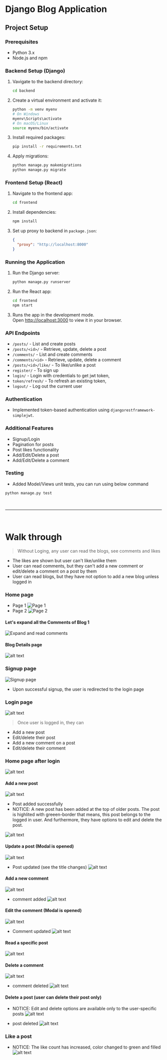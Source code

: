 # Django Blog Application

## Project Setup

### Prerequisites
- Python 3.x
- Node.js and npm

### Backend Setup (Django)
1. Vavigate to the backend directory:
    ```sh
    cd backend
2. Create a virtual environment and activate it:
    ```sh
    python -m venv myenv
    # On Windows
    myenv\Scripts\activate
    # On macOS/Linux
    source myenv/bin/activate
    ```
3. Install required packages:
    ```sh
    pip install -r requirements.txt
    ```
4. Apply migrations:
    ```sh
    python manage.py makemigrations
    python manage.py migrate
    ```

### Frontend Setup (React)
1. Navigate to the frontend app:
    ```sh
    cd frontend
    ```
2. Install dependencies:
    ```sh
    npm install
    ```
3. Set up proxy to backend in `package.json`:
    ```json
    {
      "proxy": "http://localhost:8000"
    }
    ```

### Running the Application
1. Run the Django server:
    ```sh
    python manage.py runserver
    ```
2. Run the React app:
    ```sh
    cd frontend
    npm start
    ```

3. Runs the app in the development mode.\
Open [http://localhost:3000](http://localhost:3000) to view it in your browser.

### API Endpoints
- `/posts/` - List and create posts
- `/posts/<id>/` - Retrieve, update, delete a post
- `/comments/` - List and create comments
- `/comments/<id>` - Retrieve, update, delete a comment
- `/posts/<id>/like/` - To like/unlike a post
- `register/` - To sign up
- `login/` - Login with credentials to get jwt token,
- `token/refresh/` - To refresh an existing token,
- `logout/` - Log out the current user

### Authentication
- Implemented token-based authentication using `djangorestframework-simplejwt`.

### Additional Features
- Signup/Login
- Pagination for posts
- Post likes functionality
- Add/Edit/Delete a post
- Add/Edit/Delete a comment

### Testing
- Added Model/Views unit tests, you can run using below command
```sh
python manage.py test
```


<br/>
<hr>
<br/>


# Walk through

> Without Loging, any user can read the blogs, see comments and likes

- The likes are shown but user can't like/unlike them
- User can read comments, but they can't add a new comment or edit/delete a comment on a post by them
- User can read blogs, but they have not option to add a new blog unless logged in

### Home page
- Page 1
![Page 1](screenshots/image.png)
- Page 2
![Page 2](screenshots/image-1.png)

#### Let's expand all the Comments of Blog 1
![Expand and read comments](<screenshots/image -3.png>)

#### Blog Details page
![alt text](screenshots/read-a-post.png)



### Signup page
![Signup page](screenshots/image-signup.png)

- Upon successful signup, the user is redirected to the login page


### Login page
![alt text](screenshots/image-login.png)


> Once user is logged in, they can

- Add a new post
- Edit/delete their post
- Add a new comment on a post
- Edit/delete their comment

### Home page after login
![alt text](screenshots/image-loggedin-home.png)


#### Add a new post
![alt text](screenshots/add-post.png)

- Post added successfully
- NOTICE: A new post has been added at the top of older posts. The post is highlited with greeen-border that means, this post belongs to the logged in user. And furthermore, they have options to edit and delete the post.

![alt text](screenshots/post-added.png)


#### Update a post (Modal is opened)
![alt text](screenshots/update-post.png)
- Post updated (see the title changes)
![alt text](screenshots/post-updated.png)


#### Add a new comment
![alt text](screenshots/add-comment.png)
- comment added
![alt text](screenshots/comment-added.png)


#### Edit the comment (Modal is opened)
![alt text](screenshots/update-comment.png)

- Comment updated
![alt text](screenshots/comment-updated.png)


#### Read a specific post
![alt text](screenshots/read-a-post.png)


#### Delete a comment
![alt text](screenshots/delete-comment.png)
- comment deleted
![alt text](screenshots/comment-deleted.png)


#### Delete a post (user can delete their post only)
- NOTICE: Edit and delete options are available only to the user-specific posts
![alt text](screenshots/delete-post.png)

- post deleted
![alt text](screenshots/post-deleted.png)


### Like a post
- NOTICE: The like count has increased, color changed to green and filled
![alt text](screenshots/like-a-post.png)
